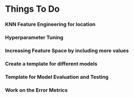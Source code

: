 # Things To Do
### KNN Feature Engineering for location
### Hyperparameter Tuning
### Increasing Feature Space by including more values
### Create a template for different models
### Template for Model Evaluation and Testing
### Work on the Error Metrics
